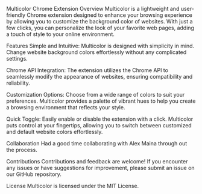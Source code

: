 
Multicolor Chrome Extension
Overview
Multicolor is a lightweight and user-friendly Chrome extension designed to enhance your browsing experience by allowing you to customize the background color of websites. With just a few clicks, you can personalize the look of your favorite web pages, adding a touch of style to your online environment.

Features
Simple and Intuitive: Multicolor is designed with simplicity in mind. Change website background colors effortlessly without any complicated settings.

Chrome API Integration: The extension utilizes the Chrome API to seamlessly modify the appearance of websites, ensuring compatibility and reliability.

Customization Options: Choose from a wide range of colors to suit your preferences. Multicolor provides a palette of vibrant hues to help you create a browsing environment that reflects your style.

Quick Toggle: Easily enable or disable the extension with a click. Multicolor puts control at your fingertips, allowing you to switch between customized and default website colors effortlessly.

Collaboration
Had a good time collaborating with Alex Maina through out the process.

Contributions
Contributions and feedback are welcome! If you encounter any issues or have suggestions for improvement, please submit an issue on our GitHub repository.

License
Multicolor is licensed under the MIT License.
